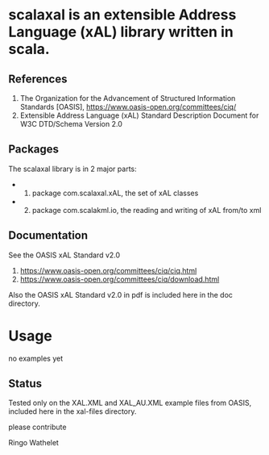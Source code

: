 # scalaxal is an extensible Address Language (xAL) library written in scala.

## References
 
1) The Organization for the Advancement of Structured Information Standards [OASIS], https://www.oasis-open.org/committees/ciq/
2) Extensible Address Language (xAL) Standard Description Document for W3C DTD/Schema Version 2.0

## Packages

The scalaxal library is in 2 major parts:
- 1) package com.scalaxal.xAL, the set of xAL classes
- 2) package com.scalakml.io, the reading and writing of xAL from/to xml

## Documentation

See the OASIS xAL Standard v2.0

1) https://www.oasis-open.org/committees/ciq/ciq.html
2) https://www.oasis-open.org/committees/ciq/download.html

Also the OASIS xAL Standard v2.0 in pdf is included here in the doc directory.

# Usage

no examples yet

## Status

Tested only on the XAL.XML and XAL_AU.XML example files from OASIS, included here in the xal-files directory.

please contribute

Ringo Wathelet
